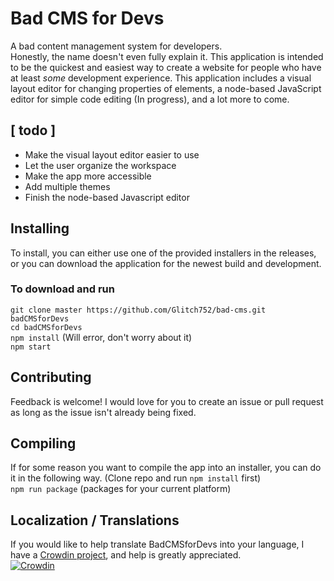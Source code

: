 # Bad CMS for Devs

A bad content management system for developers.  
Honestly, the name doesn't even fully explain it. This application is intended to be the quickest and easiest way to create a website for people who have at least *some* development experience.
This application includes a visual layout editor for changing properties of elements, a node-based JavaScript editor for simple code editing (In progress), and a lot more to come.

## [ todo ]
- Make the visual layout editor easier to use
- Let the user organize the workspace
- Make the app more accessible
- Add multiple themes
- Finish the node-based Javascript editor

## Installing

To install, you can either use one of the provided installers in the releases, or you can download the application for the newest build and development.
### To download and run
`git clone master https://github.com/Glitch752/bad-cms.git badCMSforDevs`  
`cd badCMSforDevs`  
`npm install` (Will error, don't worry about it)  
`npm start`

## Contributing

Feedback is welcome! I would love for you to create an issue or pull request as long as the issue isn't already being fixed.  

## Compiling

If for some reason you want to compile the app into an installer, you can do it in the following way.
(Clone repo and run `npm install` first)  
`npm run package` (packages for your current platform)  

## Localization / Translations
If you would like to help translate BadCMSforDevs into your language, I have a [Crowdin project](https://crowdin.com/project/badcms), and help is greatly appreciated.  
[![Crowdin](https://badges.crowdin.net/badcms/localized.svg)](https://crowdin.com/project/badcms)
